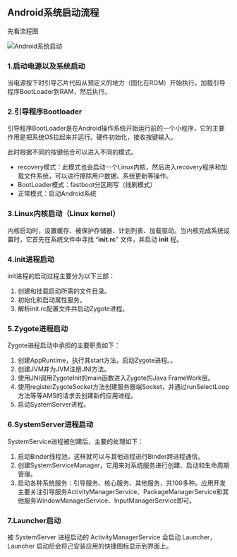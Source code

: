 ## Android系统启动流程

先看流程图

![Android系统启动](https://gitee.com/leeyhDev/TyporaImages/raw/master/images/20200715145336-595913.png)

### 1.启动电源以及系统启动

当电源按下时引导芯片代码从预定义的地方（固化在ROM）开始执行。加载引导程序BootLoader到RAM，然后执行。

### 2.引导程序Bootloader

引导程序BootLoader是在Android操作系统开始运行前的一个小程序，它的主要作用是把系统OS拉起来并运行。硬件初始化，接收按键输入。

此时根据不同的按键组合可以进入不同的模式。

- recovery模式：此模式也会启动一个Linux内核，然后进入recovery程序和加载文件系统，可以进行擦除用户数据、系统更新等操作。
- BootLoader模式：fastboot分区刷写（线刷模式）
- 正常模式：启动Android系统

### 3.Linux内核启动（Linux kernel）

内核启动时，设置缓存、被保护存储器、计划列表、加载驱动。当内核完成系统设置时，它首先在系统文件中寻找 “**init.rc**” 文件，并启动 **init** 程。

### 4.init进程启动

init进程的启动过程主要分为以下三部：

1. 创建和挂载启动所需的文件目录。
2. 初始化和启动属性服务。
3. 解析init.rc配置文件并启动Zygote进程。

### 5.Zygote进程启动

Zygote进程启动中承担的主要职责如下：

1. 创建AppRuntime，执行其start方法，启动Zygote进程。。
2. 创建JVM并为JVM注册JNI方法。
3. 使用JNI调用ZygoteInit的main函数进入Zygote的Java FrameWork层。
4. 使用registerZygoteSocket方法创建服务器端Socket，并通过runSelectLoop方法等等AMS的请求去创建新的应用进程。
5. 启动SystemServer进程。

### 6.SystemServer进程启动

SystemService进程被创建后，主要的处理如下：

1. 启动Binder线程池，这样就可以与其他进程进行Binder跨进程通信。
2. 创建SystemServiceManager，它用来对系统服务进行创建、启动和生命周期管理。
3. 启动各种系统服务：引导服务、核心服务、其他服务，共100多种。应用开发主要关注引导服务ActivityManagerService、PackageManagerService和其他服务WindowManagerService、InputManagerService即可。

### 7.Launcher启动

被 SystemServer 进程启动的 ActivityManagerService 会启动 Launcher，Launcher 启动后会将己安装应用的快捷图标显示到界面上。

